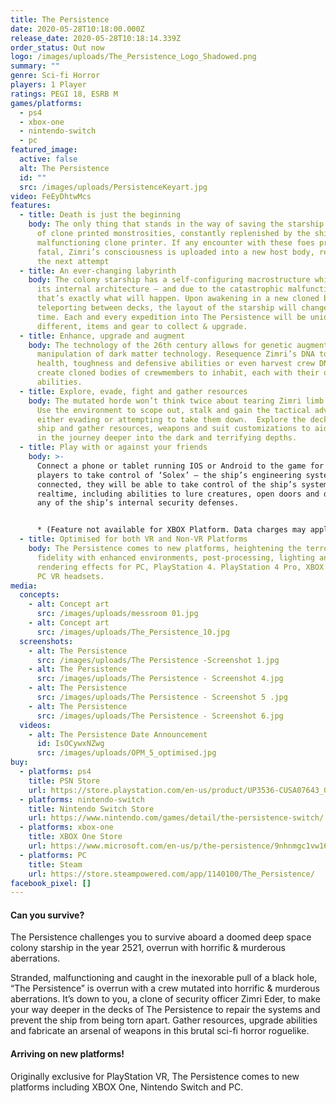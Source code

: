```yaml
---
title: The Persistence
date: 2020-05-28T10:18:00.000Z
release_date: 2020-05-28T10:18:14.339Z
order_status: Out now
logo: /images/uploads/The_Persistence_Logo_Shadowed.png
summary: ""
genre: Sci-fi Horror
players: 1 Player
ratings: PEGI 18, ESRB M
games/platforms:
  - ps4
  - xbox-one
  - nintendo-switch
  - pc
featured_image:
  active: false
  alt: The Persistence
  id: ""
  src: /images/uploads/PersistenceKeyart.jpg
video: FeEyDhtwMcs
features:
  - title: Death is just the beginning
    body: The only thing that stands in the way of saving the starship is an array
      of clone printed monstrosities, constantly replenished by the ship’s
      malfunctioning clone printer. If any encounter with these foes proves
      fatal, Zimri’s consciousness is uploaded into a new host body, ready for
      the next attempt
  - title: An ever-changing labyrinth
    body: The colony starship has a self-configuring macrostructure which can alter
      its internal architecture – and due to the catastrophic malfunction,
      that’s exactly what will happen. Upon awakening in a new cloned body or on
      teleporting between decks, the layout of the starship will change each
      time. Each and every expedition into The Persistence will be unique with
      different, items and gear to collect & upgrade.
  - title: Enhance, upgrade and augment
    body: The technology of the 26th century allows for genetic augmentation and
      manipulation of dark matter technology. Resequence Zimri’s DNA to improve
      health, toughness and defensive abilities or even harvest crew DNA to
      create cloned bodies of crewmembers to inhabit, each with their own unique
      abilities.
  - title: Explore, evade, fight and gather resources
    body: The mutated horde won’t think twice about tearing Zimri limb from limb.
      Use the environment to scope out, stalk and gain the tactical advantage in
      either evading or attempting to take them down.  Explore the decks of the
      ship and gather resources, weapons and suit customizations to aid survival
      in the journey deeper into the dark and terrifying depths.
  - title: Play with or against your friends
    body: >-
      Connect a phone or tablet running IOS or Android to the game for up to 4
      players to take control of ‘Solex’ – the ship’s engineering system. Once
      connected, they will be able to take control of the ship’s systems in
      realtime, including abilities to lure creatures, open doors and disable
      any of the ship’s internal security defenses.


      * (Feature not available for XBOX Platform. Data charges may apply)
  - title: Optimised for both VR and Non-VR Platforms
    body: The Persistence comes to new platforms, heightening the terror to a new
      fidelity with enhanced environments, post-processing, lighting and
      rendering effects for PC, PlayStation 4. PlayStation 4 Pro, XBOX One X and
      PC VR headsets.
media:
  concepts:
    - alt: Concept art
      src: /images/uploads/messroom 01.jpg
    - alt: Concept art
      src: /images/uploads/The_Persistence_10.jpg
  screenshots:
    - alt: The Persistence
      src: /images/uploads/The Persistence -Screenshot 1.jpg
    - alt: The Persistence
      src: /images/uploads/The Persistence - Screenshot 4.jpg
    - alt: The Persistence
      src: /images/uploads/The Persistence - Screenshot 5 .jpg
    - alt: The Persistence
      src: /images/uploads/The Persistence - Screenshot 6.jpg
  videos:
    - alt: The Persistence Date Announcement
      id: IsOCywxNZwg
      src: /images/uploads/OPM_5_optimised.jpg
buy:
  - platforms: ps4
    title: PSN Store
    url: https://store.playstation.com/en-us/product/UP3536-CUSA07643_00-FRONTIER25202048?smcid=pdc%3Agb-en%3Aweb-pdc-games-the-persistence-ps4%3Aleadproductinfo-buy-on-playstation-store%3Athe-persistence%3AEP3393-CUSA07814_00-FRONTIER25202048
  - platforms: nintendo-switch
    title: Nintendo Switch Store
    url: https://www.nintendo.com/games/detail/the-persistence-switch/
  - platforms: xbox-one
    title: XBOX One Store
    url: https://www.microsoft.com/en-us/p/the-persistence/9nhnmgc1vw16?activetab=pivot:overviewtab
  - platforms: PC
    title: Steam
    url: https://store.steampowered.com/app/1140100/The_Persistence/
facebook_pixel: []
---
```

#### Can you survive?

The Persistence challenges you to survive aboard a doomed deep space colony starship in the year 2521, overrun with horrific & murderous aberrations.  

Stranded, malfunctioning and caught in the inexorable pull of a black hole, “The Persistence” is overrun with a crew mutated into horrific & murderous aberrations. It’s down to you, a clone of security officer Zimri Eder, to make your way deeper in the decks of The Persistence to repair the systems and prevent the ship from being torn apart.  Gather resources, upgrade abilities and fabricate an arsenal of weapons in this brutal sci-fi horror roguelike.

#### Arriving on new platforms!

Originally exclusive for PlayStation VR, The Persistence comes to new platforms including XBOX One, Nintendo Switch and PC.
